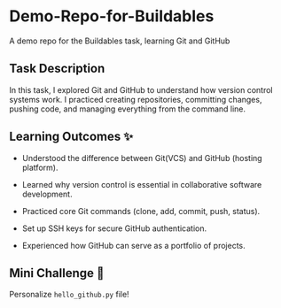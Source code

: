 # Demo-Repo-for-Buildables

A demo repo for the Buildables task, learning Git and GitHub

## Task Description

In this task, I explored Git and GitHub to understand how version control systems work. I practiced creating repositories, committing changes, pushing code, and managing everything from the command line.

## Learning Outcomes ✨

- Understood the difference between Git(VCS) and GitHub (hosting platform).

- Learned why version control is essential in collaborative software development.

- Practiced core Git commands (clone, add, commit, push, status).

- Set up SSH keys for secure GitHub authentication.

- Experienced how GitHub can serve as a portfolio of projects.

## Mini Challenge 🎯

Personalize `hello_github.py` file!
